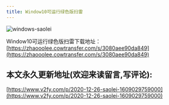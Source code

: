 ```yaml
---
title: Window10可运行绿色版扫雷
---
```














![windows-saolei](https://www.v2fy.com/asset/0i/jikemiji/jikemiji-md/2020-12-26-saolei-1609029759000.assets/windows-saolei.gif)









Window10可运行绿色版扫雷下载地址：[https://zhaooolee.cowtransfer.com/s/3080aee90da849](https://zhaooolee.cowtransfer.com/s/3080aee90da849)



























## 本文永久更新地址(欢迎来读留言,写评论):

[https://www.v2fy.com/p/2020-12-26-saolei-1609029759000](https://www.v2fy.com/p/2020-12-26-saolei-1609029759000)
